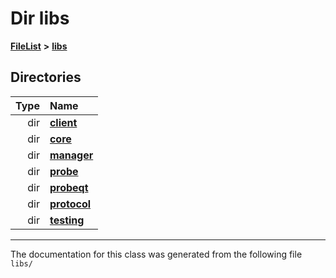 

# Dir libs



[**FileList**](files.md) **>** [**libs**](dir_6719ab1f1f7655efc2fa43f7eb574fd1.md)














## Directories

| Type | Name |
| ---: | :--- |
| dir | [**client**](dir_66fcfc6cbdc0959ca004c79e577b2983.md) <br> |
| dir | [**core**](dir_6f77a39b07c019ccd7492ea87272f732.md) <br> |
| dir | [**manager**](dir_b048ed2415d89a3588bcd07e27f16f41.md) <br> |
| dir | [**probe**](dir_ae4f153cafaf07a7427603efac14088a.md) <br> |
| dir | [**probeqt**](dir_22ab9f3959c1273824a5221c73ee839d.md) <br> |
| dir | [**protocol**](dir_256d27db1e44b9b04d67f4c92d3fc698.md) <br> |
| dir | [**testing**](dir_5dc041d31cf4c8a741744373481e730f.md) <br> |

























































------------------------------
The documentation for this class was generated from the following file `libs/`

